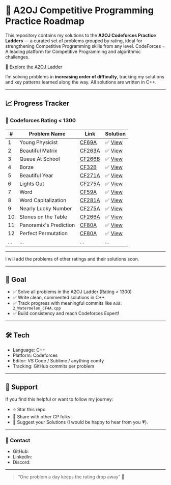 # 🚀 A2OJ Competitive Programming Practice Roadmap

This repository contains my solutions to the **A2OJ Codeforces Practice Ladders** — a curated set of problems grouped by rating, ideal for strengthening Competitive Programming skills from any level.
CodeForces = A leading platform for Competitive Programming and algorithmic challenges.

🔗 [Explore the A2OJ Ladder](https://earthshakira.github.io/a2oj-clientside/server/Ladders.html)

I’m solving problems in **increasing order of difficulty**, tracking my solutions and key patterns learned along the way. All solutions are written in C++.

---

## 📈 Progress Tracker

### 🔹 Codeforces Rating < 1300

| # | Problem Name   | Link                                                         | Solution                              |
|---|----------------|--------------------------------------------------------------|---------------------------------------|
| 1 | Young Physicist  | [CF69A](https://codeforces.com/problemset/problem/69/A)   | ✅ [View](rating-<1300>/1_YoungPhysicist_CF69A.cpp)   |
| 2 | Beautiful Matrix     | [CF263A](https://codeforces.com/problemset/problem/263/A)       | ✅ [View](rating-<1300>/2_BeautifulMatrix_CF263A.cpp)    |
| 3 | Queue At School     | [CF266B](https://codeforces.com/problemset/problem/266/B)       | ✅ [View](rating-<1300>/3_QueueAtSchool_CF266B.cpp)    |
| 4 | Borze     | [CF32B](https://codeforces.com/problemset/problem/32/B)       | ✅ [View](rating-<1300>/4_Borze_CF32B.cpp)    |
| 5 | Beautiful Year     | [CF271A](https://codeforces.com/problemset/problem/271/A)       | ✅ [View](rating-<1300>/5_BeautifulYear_CF271A.cpp)    |
| 6 | Lights Out | [CF275A](https://codeforces.com/problemset/problem/275/A)       | ✅ [View](rating-<1300>/6_LightsOut_CF275A.cpp)    |
| 7 | Word | [CF59A](https://codeforces.com/problemset/problem/59/A)       | ✅ [View](rating-<1300>/7_Word_CF59A.cpp)    |
| 8 | Word Capitalization | [CF281A](https://codeforces.com/problemset/problem/281/A)       | ✅ [View](rating-<1300>/8_WordCapitalization_CF281A.cpp)    |
| 9 | Nearly Lucky Number | [CF275A](https://codeforces.com/problemset/problem/110/A)       | ✅ [View](rating-<1300>/9_NearlyLuckyNumber_CF110A.cpp)    |
| 10 | Stones on the Table | [CF266A](https://codeforces.com/problemset/problem/266/A)       | ✅ [View](rating-<1300>/10_StonesOnTheTable_CF266A.cpp)    |
| 11 | Panoramix's Prediction | [CF80A](https://codeforces.com/problemset/problem/80/A)       | ✅ [View](rating-<1300>/11_CF80A.cpp)    |
| 12 | Perfect Permutation | [CF80A](https://codeforces.com/problemset/problem/233/A)       | ✅ [View](rating-<1300>/12_CF233A.cpp)    |
| … | …              | …                                                            | …                                     |

---
I will add the problems of other ratings and their solutions soon. 

---
## 🧠 Goal

- ✅ Solve all problems in the A2OJ Ladder (Rating < 1300)
- ✅ Write clean, commented solutions in C++
- ✅ Track progress with meaningful commits like `Add: 2_Watermelon_CF4A.cpp`
- ✅ Build consistency and reach Codeforces Expert!

---

## 🛠️ Tech

- Language: C++
- Platform: Codeforces
- Editor: VS Code / Sublime / anything comfy
- Tracking: GitHub commits per problem

---

## 🌟 Support

If you find this helpful or want to follow my journey:
- ⭐ Star this repo
- 🔁 Share with other CP folks
- 🧠 Suggest your Solutions (I would be happy to hear from you 💗).

---

### 💬 Contact

- GitHub:
- LinkedIn: 
- Discord: 
---

> “One problem a day keeps the rating drop away” 🚀


